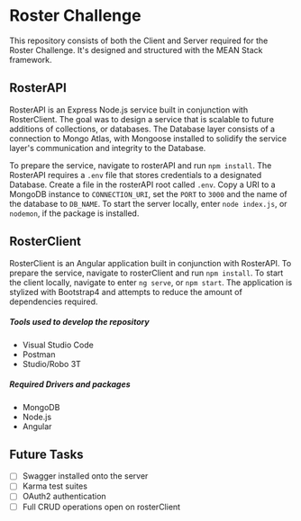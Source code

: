 # Roster Challenge
This repository consists of both the Client and Server required for the Roster Challenge. It's designed and structured with the MEAN Stack framework.  

## RosterAPI
RosterAPI is an Express Node.js service built in conjunction with RosterClient. The goal was to design a service that is scalable to future additions of collections, or databases. The Database layer consists of a connection to Mongo Atlas, with Mongoose installed to solidify the service layer's communication and integrity to the Database.

To prepare the service, navigate to rosterAPI and run ```npm install```. The RosterAPI requires a ```.env``` file that stores credentials to a designated Database. Create a file in the rosterAPI root called ```.env```. Copy a URI to a MongoDB instance to ```CONNECTION_URI```, set the ```PORT``` to ```3000``` and the name of the database to ```DB_NAME```. To start the server locally, enter ```node index.js```, or ```nodemon```, if the package is installed.

## RosterClient
RosterClient is an Angular application built in conjunction with RosterAPI. To prepare the service, navigate to rosterClient and run ```npm install```. To start the client locally, navigate to  enter ```ng serve```, or ```npm start```. The application is stylized with Bootstrap4 and attempts to reduce the amount of dependencies required.

##### Tools used to develop the repository
- Visual Studio Code
- Postman
- Studio/Robo 3T

##### Required Drivers and packages
- MongoDB
- Node.js
- Angular

## Future Tasks
- [ ] Swagger installed onto the server
- [ ] Karma test suites 
- [ ] OAuth2 authentication
- [ ] Full CRUD operations open on rosterClient
